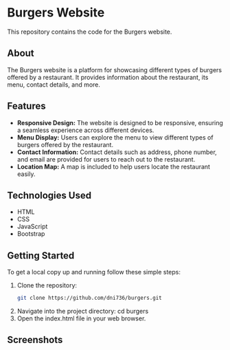 # Burgers Website

This repository contains the code for the Burgers website.

## About

The Burgers website is a platform for showcasing different types of burgers offered by a restaurant. It provides information about the restaurant, its menu, contact details, and more.

## Features

- **Responsive Design:** The website is designed to be responsive, ensuring a seamless experience across different devices.
- **Menu Display:** Users can explore the menu to view different types of burgers offered by the restaurant.
- **Contact Information:** Contact details such as address, phone number, and email are provided for users to reach out to the restaurant.
- **Location Map:** A map is included to help users locate the restaurant easily.

## Technologies Used

- HTML
- CSS
- JavaScript
- Bootstrap

## Getting Started

To get a local copy up and running follow these simple steps:

1. Clone the repository:
   ```sh
   git clone https://github.com/dni736/burgers.git
2. Navigate into the project directory:
   cd burgers
3. Open the index.html file in your web browser.

## Screenshots
 
